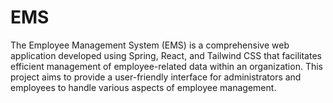 # EMS
The Employee Management System (EMS) is a comprehensive web application developed using Spring, React, and Tailwind CSS that facilitates efficient management of employee-related data within an organization. This project aims to provide a user-friendly interface for administrators and employees to handle various aspects of employee management.
